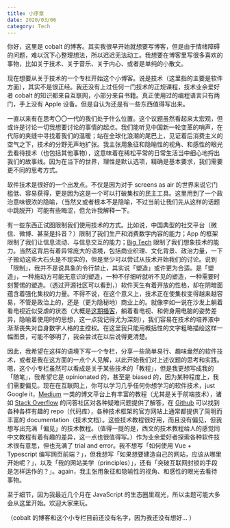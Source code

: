 ```yaml
---
title: 小序章
date: 2020/03/06
category: Tech
---
```


你好，这里是 cobalt 的博客。其实我很早开始就想要写博客，但是由于情绪障碍的问题，难以沉下心整理想法，所以迟迟无法动工。我想要在博客里写很多喜欢的事物，比如关于技术、关于音乐、关于内心、或者是单纯的小散文。

现在想要从关于技术的一个专栏开始这个小博客。说是技术（这里指的主要是软件方面），其实不是很正经。我还没有上过任何一门技术的正规课程，技术业余爱好者 cobalt 的知识都来自互联网，小部分来自书籍。真正使用过的编程语言只有两门，手上没有 Apple 设备。但是自认为还是有一些东西值得写出来。

一直以来有在思考〇〇一代的我们处于什么位置。这个议题虽然看起来太宏观，但或许是讨论一切我想要讨论的事情的起点。我们能听见中国新一轮变革的哨声，在代际的夹缝中寻找着我们的温暖；站在全球化浪潮的尾巴上，见证着后消费主义的空气之下，技术的分野无声地扩张。我主张用象征和隐喻性的视角、和感性的眼光去看待技术（也包括其他事物），这意味着在稀松平常的日常生活当中细心地捋出我们的故事线。因为在当下的世界，理性是默认选项，精确是基本要求，我们需要更不同的思考方式。

软件技术是很好的一个出发点。不仅是因为对于 screens as air 的世界来说它门槛低、容易获得，更是因为这是一个可以打破集权的民主工具。这里用到了一个政治意味很浓的隐喻，（当然又或者根本不是隐喻，不过当前让我们先从这样的话题中跳脱开）可能有些晦涩，但允许我解释一下。

有一些东西正试图限制我们使用技术的方式。比如说，中国典型的社交平台（微信、微博、甚至是抖音？）限制了我们生产和消费数字内容的能力；App 的框架限制了我们让信息流动、与信息交互的能力；[Big Tech](https://en.wikipedia.org/wiki/Big_Tech) 限制了我们想象技术的能力。当然这背后有着异常庞大的语境，包括商业织理、文化背景、政治力量，一下子搬动这些大石头是不现实的，但是至少可以尝试从技术开始我们的讨论。说到「限制」，我并不是说具象的令行禁止，其实说「塑造」或许更为合适。是「塑造」，一种施动方可能无意识的塑造，一种不仔细听就听不见的塑造，一种需要时刻警惕的塑造。（透过开源社区可以看到，）软件天生有着开放的性格，却在阴暗面蕴含着强化集权的力量。不得不说，在这个意义上，技术正在使集权变得越来越容易，不管是政治上的，还是（更为隐秘地）商业上的。就像李如一说在沙发上躺着看电视近似受虐的状态（大概是[这期播客](https://yitianshijie.net/75)，躺着看电视、和俯身用电脑的姿势差异，隐喻着使用时的思想，这一点我记得尤为深刻），我们容易在技术的培养液中渐渐丧失对自身数字人格的主控权。在这里我只能用概括性的文字粗略描绘这样一幅图景，可能不够明了，我会尝试在以后说得更清楚。

因此，我希望在这样的语境下写一个专栏，分享一些简单易行、趣味盎然的软件技术，或者是我在这方面的一点个人见解，以此开始我们对上述议题的思考和实践。嗯，这个小专栏虽然可以看成是关于某些技术的「教程」，但是我更想写成我的「随笔」，我希望它是 opinionated 的，甚至是 biased 的，因为某种程度上，我们需要偏见。现在在互联网上，你可以学习几乎任何你想学习的软件技术，just Google it，[Medium](https://medium.com/) 一类的博文平台上有丰富的教程（尤其是关于前端技术），诸如 [Stack Overflow](https://stackoverflow.com/) 的问答社区对各种疑难问题提供了解答，在 [Github](https://github.com/) 可以找到各种各样有趣的 repo（代码库），各种技术框架的官方网站上通常都提供了简明而丰富的 documentation（技术文档）。这些技术教程很好用，而且没有偏见，但我想写出充满「偏见」的技术教程。（值得一提的是，西文的技术教程给人的感觉同中文教程有着有趣的差异，这一点也很值得写。）作为业余爱好者探索各种软件技术很有意思，但也充满了 trial and error。我不想写「如何使用 Vue + Typescript 编写网页前端？」，但我想写「如果想要建造自己的网站，应该从哪里开始呢？」，以及「我的网站美学（principles）」，还有「突破互联网封锁的手段是怎样运作的？」。again，我主张用象征和隐喻性的视角、和感性的眼光去看待事物。

至于细节，因为我最近几个月在 JavaScript 的生态圈里观光，所以主题可能大多会从这里开始。欢迎大家来玩。

（cobalt 的博客和这个小专栏目前还没有名字，因为我还没有想好... ）

